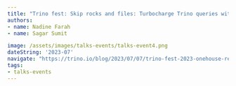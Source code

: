 ```yaml
---
title: "Trino fest: Skip rocks and files: Turbocharge Trino queries with Hudi’s multi-modal indexing subsystem"
authors:
- name: Nadine Farah
- name: Sagar Sumit

image: /assets/images/talks-events/talks-event4.png
dateString: '2023-07'
navigate: "https://trino.io/blog/2023/07/07/trino-fest-2023-onehouse-recap.html"
tags:
- talks-events
---
```

